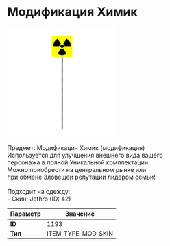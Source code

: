 # Модификация Химик

![Item Image](../img/1193.webp?raw=true)

Предмет: Модификация Химик (модификация)<br>Используется для улучшения внешнего вида вашего<br>персонажа в полной Уникальной комплектации.<br>Можно приобрести на центральном рынке или<br>при обмене Зловещей репутации лидером семьи!<br><br>Подходит на одежду: <br> - Скин: Jethro (ID: 42)<br>


| Параметр | Значение |
|----------|----------|
| **ID** | 1193 |
| **Тип** | ITEM_TYPE_MOD_SKIN |

